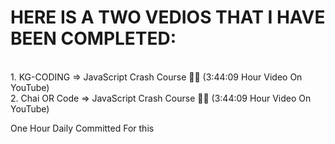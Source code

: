 # HERE IS A TWO VEDIOS THAT I HAVE BEEN COMPLETED: 
<br> 1. KG-CODING => JavaScript Crash Course 🚀🔥 (3:44:09 Hour Video On YouTube)
<br> 2. Chai OR Code => JavaScript Crash Course 🚀🔥 (3:44:09 Hour Video On YouTube)


One Hour Daily Committed For this
